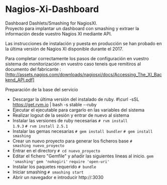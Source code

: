# Nagios-Xi-Dashboard
Dashboard Dashlets/Smashing for NagiosXI.<br>Proyecto para implantar un dashboard con smashing y extraer la información desde vuestro Nagios XI mediante API.

Las instrucciones de instalación y puesta en producción se han probado en la última versión de Nagios XI disponible durante el 2017.<br>

Para completar correctamente los pasos de configuración en vuestro sistema de monitorización en vuestro caso teneis que remitiros al documento del fabricante : [http://assets.nagios.com/downloads/nagiosxi/docs/Accessing_The_XI_Backend_API.pdf]

Preparación de la base del servicio

- Descargar la última versión del instalado de ruby. 
    #\curl -sSL https://get.rvm.io | bash -s stable --ruby
- Ejecutar el ejecutable para cargarlo en las variables del sistema
- Realizar logout de la sesión y entrar de nuevo al sistema
- Instalar las versiones de ruby necesarias 
<code># rvm install 1.9.3</code>
<code># rvm install 2.5.1</code>
- Instalar las gemas necesarias 
<code># gem install bundler</code>
<code># gem install smashing</code>
- Crear un nuevo proyecto para generar los ficheros base
<code># smashing nuevo_proyecto</code>
- Entrar en el directory
<code># cd nuevo_proyecto</code>
- Editar el fichero "Gemfile" y añadir las siguientes lineas al inicio.
<code>gem 'smashing'</code>
<code>gem 'nokogiri'</code>
<code>require 'open-uri'</code>
- Instalar los paquetes requerido
<code># bundle</code>
- Iniciar smashing 
<code># smashing start</code>
- Abrir un navegador e introducir http://<ip>:3030


  
